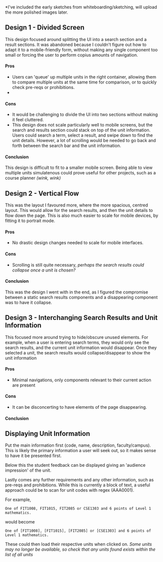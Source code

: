 *I've included the early sketches from whiteboarding/sketching, will upload the more polished images later.

## Design 1 - Divided Screen

This design focused around splitting the UI into a search section and a result sections. It was abandoned because I couldn't figure out how to adapt it to a mobile-friendly form, without making any single component too small or forcing the user to perform copius amounts of navigation.

#### Pros
  - Users can 'queue' up multiple units in the right container, allowing them to compare multiple units at the same time for comparison, or to quickly check pre-reqs or prohibitions.
  - 

#### Cons
  - It would be challenging to divide the UI into two sections without making it feel cluttered.
  - This design does not scale particularly well to mobile screens, but the search and results section could stack on top of the unit information. Users could search a term, select a result, and swipe down to find the unit details. However, a lot of scrolling would be needed to go back and forth between the search bar and the unit information.

#### Conclusion
This design is difficult to fit to a smaller mobile screen. Being able to view multiple units simulatenous could prove useful for other projects, such as a course planner *(wink, wink)*



## Design 2 - Vertical Flow

This was the layout I favoured more, where the more spacious, centred layout. This would allow for the search results, and then the unit details to flow down the page. This is also much easier to scale for mobile devices, by fitting it to portrait mode.

#### Pros
  - No drastic design changes needed to scale for mobile interfaces.

#### Cons
  - Scrolling is still quite necessary, *perhaps the search results could collapse once a unit is chosen?*

#### Conclusion
This was the design I went with in the end, as I figured the compromise between a static search results components and a disappearing component was to have it collapse.



## Design 3 - Interchanging Search Results and Unit Information

This focused more around trying to hide/obscure unused elements. For example, when a user is entering search terms, they would only see the search results, and the current unit information would disappear. Once they selected a unit, the search results would collapse/disappear to show the unit information

#### Pros
  - Minimal navigations, only components relevant to their current action are present

#### Cons
  - It can be disconcerting to have elements of the page disappearing.

#### Conclusion



## Displaying Unit Information

Put the main information first (code, name, description, faculty/campus). This is likely the primary information a user will seek out, so it makes sense to have it be presented first.

Below this the student feedback can be displayed giving an 'audience impression' of the unit.

Lastly comes any further requirements and any other information, such as pre-reqs and prohibitions. While this is currently a block of text, a useful approach could be to scan for unit codes with regex (AAA0001).

For example,

```One of FIT1008, FIT1015, FIT2085 or CSE1303 and 6 points of Level 1 mathematics.```

would become

```One of [FIT1008], [FIT1015], [FIT2085] or [CSE1303] and 6 points of Level 1 mathematics.```

These could then load their respective units when clicked on.
*Some units may no longer be available, so check that any units found exists within the list of all units*